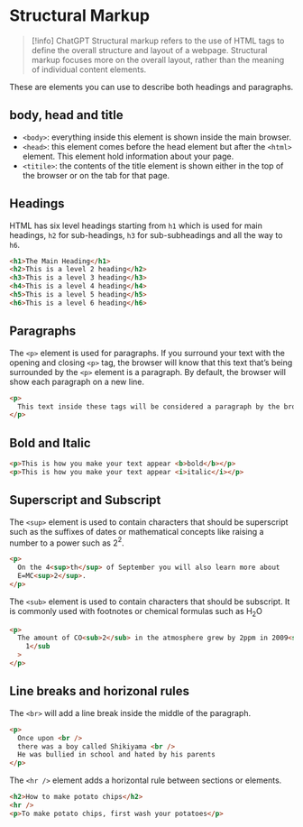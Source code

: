 # Structural Markup

> [!info] ChatGPT
> Structural markup refers to the use of HTML tags to define the overall structure and layout of a webpage. Structural markup focuses more on the overall layout, rather than the meaning of individual content elements.

These are elements you can use to describe both headings and paragraphs.

## body, head and title

- `<body>`: everything inside this element is shown inside the main browser.
- `<head>`: this element comes before the head element but after the `<html>` element. This element hold information about your page.
- `<titile>`: the contents of the title element is shown either in the top of the browser or on the tab for that page.

## Headings

HTML has six level headings starting from `h1` which is used for main headings, `h2` for sub-headings, `h3` for sub-subheadings and all the way to `h6`.

```html
<h1>The Main Heading</h1>
<h2>This is a level 2 heading</h2>
<h3>This is a level 3 heading</h3>
<h4>This is a level 4 heading</h4>
<h5>This is a level 5 heading</h5>
<h6>This is a level 6 heading</h6>
```

## Paragraphs

The `<p>` element is used for paragraphs. If you surround your text with the opening and closing `<p>` tag, the browser will know that this text that’s being surrounded by the `<p>` element is a paragraph. By default, the browser will show each paragraph on a new line.

```html
<p>
  This text inside these tags will be considered a paragraph by the browser.
</p>
```

## Bold and Italic

```html
<p>This is how you make your text appear <b>bold</b></p>
<p>This is how you make your text appear <i>italic</i></p>
```

## Superscript and Subscript

The `<sup>` element is used to contain characters that should be superscript such as the suffixes of dates or mathematical concepts like raising a number to a power such as 2$^2$.

```html
<p>
  On the 4<sup>th</sup> of September you will also learn more about
  E=MC<sup>2</sup>.
</p>
```

The `<sub>` element is used to contain characters that should be subscript. It is commonly used with footnotes or chemical formulas such as H$_{2}$O

```html
<p>
  The amount of CO<sub>2</sub> in the atmosphere grew by 2ppm in 2009<sub>
    1</sub
  >
</p>
```

## Line breaks and horizonal rules

The `<br>` will add a line break inside the middle of the paragraph.

```html
<p>
  Once upon <br />
  there was a boy called Shikiyama <br />
  He was bullied in school and hated by his parents
</p>
```

The `<hr />` element adds a horizontal rule between sections or elements.

```html
<h2>How to make potato chips</h2>
<hr />
<p>To make potato chips, first wash your potatoes</p>
```
